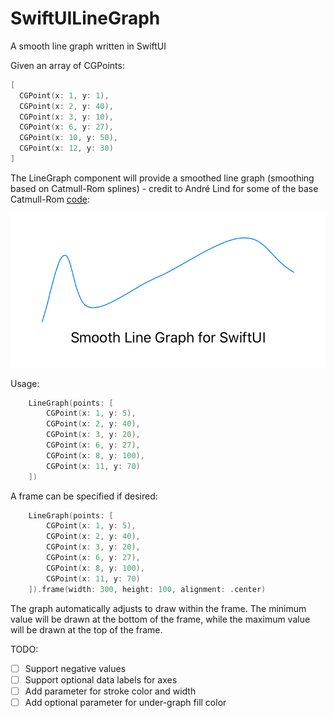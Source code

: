 # SwiftUILineGraph
A smooth line graph written in SwiftUI

Given an array of CGPoints:

```swift
[
  CGPoint(x: 1, y: 1),
  CGPoint(x: 2, y: 40),
  CGPoint(x: 3, y: 10),
  CGPoint(x: 6, y: 27),
  CGPoint(x: 10, y: 50),
  CGPoint(x: 12, y: 30)
]
```

The LineGraph component will provide a smoothed line graph (smoothing based on Catmull-Rom splines) - credit to André Lind for some of the base Catmull-Rom [code](https://github.com/andrelind/swift-catmullrom):

![screenshot](SmoothLineGraph/Github/screenshot.png)

Usage:

```swift
    LineGraph(points: [
        CGPoint(x: 1, y: 5),
        CGPoint(x: 2, y: 40),
        CGPoint(x: 3, y: 20),
        CGPoint(x: 6, y: 27),
        CGPoint(x: 8, y: 100),
        CGPoint(x: 11, y: 70)
    ])
```
A frame can be specified if desired:

```swift
    LineGraph(points: [
        CGPoint(x: 1, y: 5),
        CGPoint(x: 2, y: 40),
        CGPoint(x: 3, y: 20),
        CGPoint(x: 6, y: 27),
        CGPoint(x: 8, y: 100),
        CGPoint(x: 11, y: 70)
    ]).frame(width: 300, height: 100, alignment: .center)
```

The graph automatically adjusts to draw within the frame. The minimum value will be drawn at the bottom of the frame, while the maximum value will be drawn at the top of the frame.

TODO:

- [ ] Support negative values
- [ ] Support optional data labels for axes
- [ ] Add parameter for stroke color and width
- [ ] Add optional parameter for under-graph fill color
